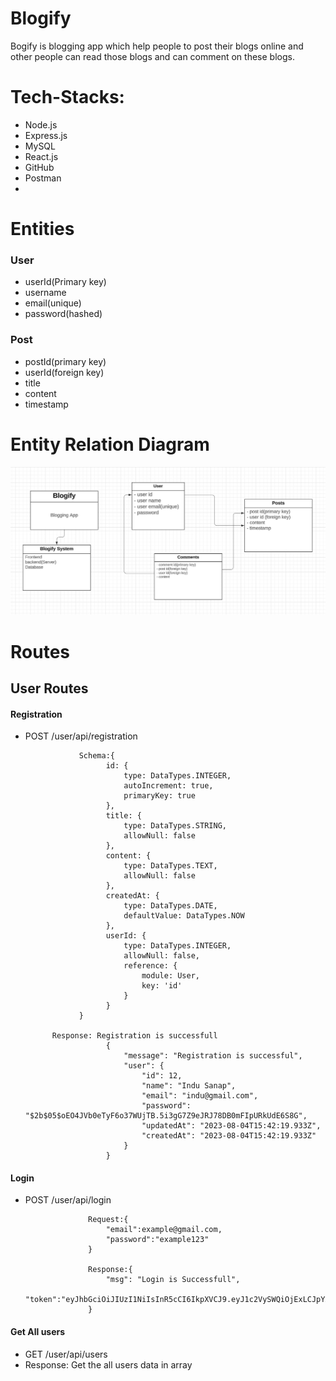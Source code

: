 # Blogify
Bogify is blogging app which help people to post their blogs online and other people can read those blogs and can comment on these blogs.

# Tech-Stacks:
- Node.js
- Express.js
- MySQL
- React.js
- GitHub
- Postman
- 
# Entities
### User
- userId(Primary key)
- username
- email(unique)
- password(hashed)

### Post
- postId(primary key)
- userId(foreign key)
- title
- content
- timestamp
# Entity Relation Diagram
<img src="https://github.com/dilipsanapinb/Blogify/blob/main/Images/ER%20Diagram.png"></img>

# Routes

## User Routes

#### Registration
- POST /user/api/registration
                  
                  Schema:{
                        id: {
                            type: DataTypes.INTEGER,
                            autoIncrement: true,
                            primaryKey: true
                        },
                        title: {
                            type: DataTypes.STRING,
                            allowNull: false
                        },
                        content: {
                            type: DataTypes.TEXT,
                            allowNull: false
                        },
                        createdAt: {
                            type: DataTypes.DATE,
                            defaultValue: DataTypes.NOW
                        },
                        userId: {
                            type: DataTypes.INTEGER,
                            allowNull: false,
                            reference: {
                                module: User,
                                key: 'id'
                            }
                        }
                  }

            Response: Registration is successfull
                        {
                            "message": "Registration is successful",
                            "user": {
                                "id": 12,
                                "name": "Indu Sanap",
                                "email": "indu@gmail.com",
                                "password": "$2b$05$oEO4JVb0eTyF6o37WUjTB.5i3gG7Z9eJRJ78DB0mFIpURkUdE6S8G",
                                "updatedAt": "2023-08-04T15:42:19.933Z",
                                "createdAt": "2023-08-04T15:42:19.933Z"
                            }
                        }

#### Login
- POST /user/api/login
                    
                    Request:{
                        "email":example@gmail.com,
                        "password":"example123"
                    }

                    Response:{
                        "msg": "Login is Successfull",
                        "token":"eyJhbGciOiJIUzI1NiIsInR5cCI6IkpXVCJ9.eyJ1c2VySWQiOjExLCJpYXQiOjE2OTExNjM4Njl9.X8pj1n9NuP_svVj1c3Siot01ChilWKYyvmBDIyQ2puI"
                    }

#### Get All users
- GET /user/api/users
- Response: Get the all users data in array

